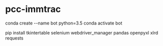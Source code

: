 # pcc-immtrac
 
conda create --name bot python=3.5
conda activate bot

pip install tkintertable selenium webdriver_manager pandas openpyxl xlrd requests